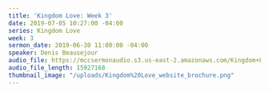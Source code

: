 ```yaml
---
title: 'Kingdom Love: Week 3'
date: 2019-07-05 10:27:00 -04:00
series: Kingdom Love
week: 3
sermon_date: 2019-06-30 11:00:00 -04:00
speaker: Denis Beausejour
audio_file: https://mccsermonaudio.s3.us-east-2.amazonaws.com/Kingdom+Love_+Week+3.lite.mp3
audio_file_length: 15927168
thumbnail_image: "/uploads/Kingdom%20Love_website_brochure.png"
---
```


